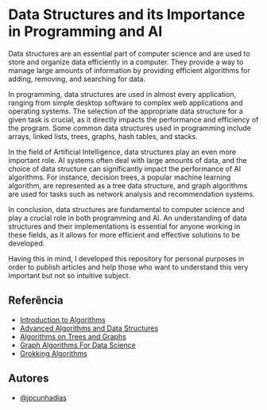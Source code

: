 
# Data Structures and its Importance in Programming and AI

Data structures are an essential part of computer science and are used to store and organize data efficiently in a computer. They provide a way to manage large amounts of information by providing efficient algorithms for adding, removing, and searching for data.

In programming, data structures are used in almost every application, ranging from simple desktop software to complex web applications and operating systems. The selection of the appropriate data structure for a given task is crucial, as it directly impacts the performance and efficiency of the program. Some common data structures used in programming include arrays, linked lists, trees, graphs, hash tables, and stacks.

In the field of Artificial Intelligence, data structures play an even more important role. AI systems often deal with large amounts of data, and the choice of data structure can significantly impact the performance of AI algorithms. For instance, decision trees, a popular machine learning algorithm, are represented as a tree data structure, and graph algorithms are used for tasks such as network analysis and recommendation systems.

In conclusion, data structures are fundamental to computer science and play a crucial role in both programming and AI. An understanding of data structures and their implementations is essential for anyone working in these fields, as it allows for more efficient and effective solutions to be developed.

Having this in mind, I developed this repository for personal purposes in order to publish articles and help those who want to understand this very important but not so intuitive subject.


## Referência

 - [Introduction to Algorithms](https://www.amazon.com/Introduction-Algorithms-fourth-Thomas-Cormen/dp/026204630X)
 - [Advanced Algorithms and Data Structures](https://www.manning.com/books/advanced-algorithms-and-data-structures)
 - [Algorithms on Trees and Graphs](https://www.amazon.com/Algorithms-Trees-Graphs-Gabriel-Valiente/dp/3540435506)
 - [Graph Algorithms For Data Science](https://www.manning.com/books/graph-algorithms-for-data-science)
 - [Grokking Algorithms](https://www.manning.com/books/grokking-algorithms)


## Autores

- [@jpcunhadias](https://www.github.com/jpcunhadias)

